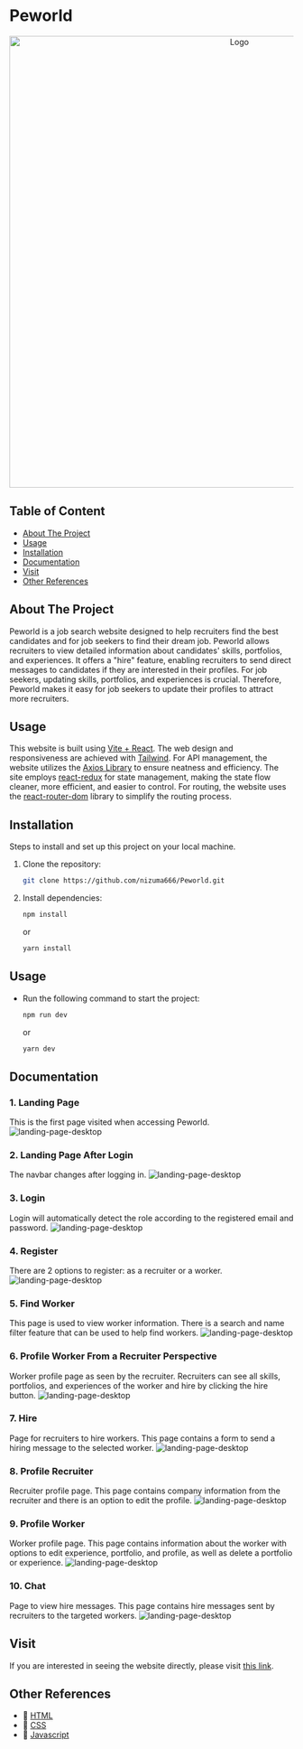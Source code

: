 # Peworld

<p align="center">
  <img src="src/assets/icons/logo-svg.svg" width="800" alt="Logo" />
</p>

## Table of Content

- [About The Project](#about-the-project)
- [Usage](#usage)
- [Installation](#installation)
- [Documentation](#documentation)
- [Visit](#visit)
- [Other References](#other-references)

## About The Project
Peworld is a job search website designed to help recruiters find the best candidates and for job seekers to find their dream job. Peworld allows recruiters to view detailed information about candidates' skills, portfolios, and experiences. It offers a "hire" feature, enabling recruiters to send direct messages to candidates if they are interested in their profiles. For job seekers, updating skills, portfolios, and experiences is crucial. Therefore, Peworld makes it easy for job seekers to update their profiles to attract more recruiters.

## Usage
This website is built using [Vite + React](https://vitejs.dev/). The web design and responsiveness are achieved with [Tailwind](https://tailwindcss.com/). For API management, the website utilizes the [Axios Library](https://axios-http.com/) to ensure neatness and efficiency. The site employs [react-redux](https://react-redux.js.org/) for state management, making the state flow cleaner, more efficient, and easier to control. For routing, the website uses the [react-router-dom](https://reactrouter.com/en/main) library to simplify the routing process.

## Installation

Steps to install and set up this project on your local machine.

1. Clone the repository:
    ```bash
    git clone https://github.com/nizuma666/Peworld.git
    ```
2. Install dependencies:
    ```bash
    npm install
    ```
    or
    ```bash
    yarn install
    ```

## Usage

- Run the following command to start the project:
    ```bash
    npm run dev
    ```
    or
    ```bash
    yarn dev
    ```

## Documentation
### 1. Landing Page
This is the first page visited when accessing Peworld.
![landing-page-desktop](/public/doc-peworld/landing-page-before-login.png)
### 2. Landing Page After Login
The navbar changes after logging in.
![landing-page-desktop](public/doc-peworld/landing-page-after-login.png)
### 3. Login
Login will automatically detect the role according to the registered email and password.
![landing-page-desktop](public/doc-peworld/login.png)
### 4. Register
There are 2 options to register: as a recruiter or a worker.
![landing-page-desktop](public/doc-peworld/register-worker.png)
### 5. Find Worker
This page is used to view worker information. There is a search and name filter feature that can be used to help find workers.
![landing-page-desktop](public/doc-peworld/find-worker-after-login.png)
### 6. Profile Worker From a Recruiter Perspective
Worker profile page as seen by the recruiter. Recruiters can see all skills, portfolios, and experiences of the worker and hire by clicking the hire button.
![landing-page-desktop](public/doc-peworld/worker-profile-in-recuiter-accesss.png)
### 7. Hire
Page for recruiters to hire workers. This page contains a form to send a hiring message to the selected worker.
![landing-page-desktop](public/doc-peworld/send-hire.png)
### 8. Profile Recruiter
Recruiter profile page. This page contains company information from the recruiter and there is an option to edit the profile.
![landing-page-desktop](public/doc-peworld/profile-recruiter.png)
### 9. Profile Worker
Worker profile page. This page contains information about the worker with options to edit experience, portfolio, and profile, as well as delete a portfolio or experience.
![landing-page-desktop](public/doc-peworld/profile-worker.png)
### 10. Chat
Page to view hire messages. This page contains hire messages sent by recruiters to the targeted workers.
![landing-page-desktop](public/doc-peworld/chat.png)

## Visit
If you are interested in seeing the website directly, please visit [this link](https://crud-react-tailwind-roan.vercel.app/).

## Other References
- :rocket: [HTML](https://www.duniailkom.com/tutorial-belajar-html-dan-index-artikel-html/)
- :rocket: [CSS](https://www.duniailkom.com/tutorial-belajar-css-dan-index-artikel-css/)
- :rocket: [Javascript](https://www.duniailkom.com/tutorial-belajar-javascript-dan-index-artikel-javascript/)

